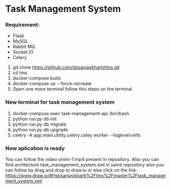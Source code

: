 # Task Management System

### Requirement:
* Flask
* MySQL
* Rabbit MQ
* Socket.IO
* Celery

1. git clone https://github.com/sbsanjaybharti/tms.git
2. cd tms
3. docker-compose build
4. docker-compose up --force-recreate
5. Open one more terminal follow this steps on the terminal
### New terminal for task management system 
 1. docker-compose exec task-management-api /bin/bash
 2. python run.py db init
 3. python run.py db migrate
 4. python run.py db upgrade
 5. celery -A app.main.utility.celery.celey worker --loglevel=info
 
 ### Now aplication is ready
 You can follow the video omini-1.mp4 present in repository.
 Also you can find archtecture task_management_system.xml in same repository
 also you can follow by drag and drop to draw.io
 or else click on the link:
 https://www.draw.io/#Hsbsanjaybharti%2Ftms%2Fmaster%2Ftask_management_system.xml
 
 